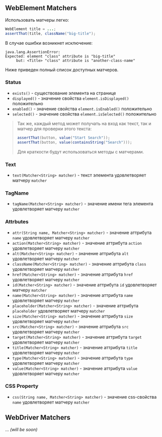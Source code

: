 ## WebElement Matchers

Использовать матчеры легко: 
```java
WebElement title = ...;
assertThat(title, className("big-title");
```
В случае ошибки возникнет исключение: 
```
java.lang.AssertionError:
Expected: element "class" attribute is "big-title"
     but: <Title> "class" attribute is "another-class-name"
```

Ниже приведен полный список доступных матчеров.

### Status
* `exists()` - существование элемента на странице
* `displayed()` - значение свойства `element.isDisplayed()` положительно
* `enabled()` - значение свойства `element.isEnabled()` положительно
* `selected()` - значение свойства `element.isSelected()` положительно

> Так же, каждый метод может получать на вход как текст, так и матчер для проверки этого текста:
> ```java
> assertThat(button, value("Start Search"));
> assertThat(button, value(containsString("Search")));
> ```
> Для краткости будут использоваться методы с матчерами.

### Text
* `text(Matcher<String> matcher)` - текст элемента удовлетворяет матчеру `matcher`

### TagName
* `tagName(Matcher<String> matcher)` - значение имени тега элемента удовлетворяет матчеру `matcher`

### Attrbutes
* `attr(String name, Matcher<String> matcher)` - значение аттрибута `name` удовлетворяет матчеру `matcher`
* `action(Matcher<String> matcher)` - значение аттрибута `action` удовлетворяет матчеру `matcher`
* `alt(Matcher<String> matcher)` - значение аттрибута `alt` удовлетворяет матчеру `matcher`
* `className(Matcher<String> matcher)` - значение аттрибута `class` удовлетворяет матчеру `matcher`
* `href(Matcher<String> matcher)` - значение аттрибута `href` удовлетворяет матчеру `matcher`
* `id(Matcher<String> matcher)` - значение аттрибута `id` удовлетворяет матчеру `matcher`
* `name(Matcher<String> matcher)` - значение аттрибута `name` удовлетворяет матчеру `matcher`
* `placeholder(Matcher<String> matcher)` - значение аттрибута `placeholder` удовлетворяет матчеру `matcher`
* `size(Matcher<String> matcher)` - значение аттрибута `size` удовлетворяет матчеру `matcher`
* `src(Matcher<String> matcher)` - значение аттрибута `src` удовлетворяет матчеру `matcher`
* `target(Matcher<String> matcher)` - значение аттрибута `target` удовлетворяет матчеру `matcher`
* `title(Matcher<String> matcher)` - значение аттрибута `title` удовлетворяет матчеру `matcher`
* `type(Matcher<String> matcher)` - значение аттрибута `type` удовлетворяет матчеру `matcher`
* `value(Matcher<String> matcher)` - значение аттрибута `value` удовлетворяет матчеру `matcher`

### CSS Property
* `css(String name, Matcher<String> matcher)` - значение css-свойства `name` удовлетворяет матчеру `matcher`

## WebDriver Matchers

... *(will be soon)*
